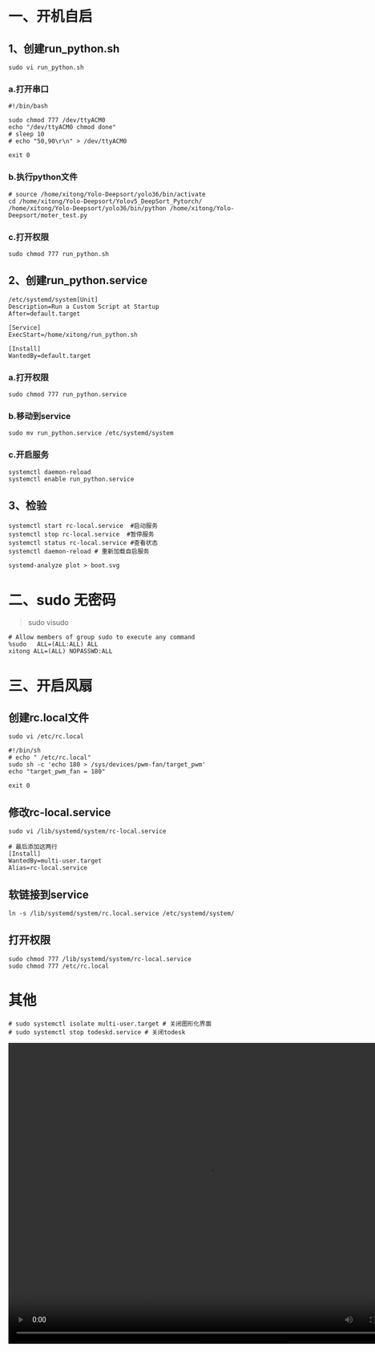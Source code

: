 # 一、开机自启
## 1、创建run_python.sh
```
sudo vi run_python.sh
```
### a.打开串口
```
#!/bin/bash

sudo chmod 777 /dev/ttyACM0
echo "/dev/ttyACM0 chmod done"
# sleep 10
# echo "50,90\r\n" > /dev/ttyACM0

exit 0
```
### b.执行python文件
```
# source /home/xitong/Yolo-Deepsort/yolo36/bin/activate
cd /home/xitong/Yolo-Deepsort/Yolov5_DeepSort_Pytorch/
/home/xitong/Yolo-Deepsort/yolo36/bin/python /home/xitong/Yolo-Deepsort/moter_test.py
```
### c.打开权限
```
sudo chmod 777 run_python.sh
```
## 2、创建run_python.service
```
/etc/systemd/system[Unit]
Description=Run a Custom Script at Startup
After=default.target

[Service]
ExecStart=/home/xitong/run_python.sh

[Install]
WantedBy=default.target
```
### a.打开权限
```
sudo chmod 777 run_python.service
```
### b.移动到service
```
sudo mv run_python.service /etc/systemd/system
```
### c.开启服务
```
systemctl daemon-reload
systemctl enable run_python.service
```
## 3、检验
```
systemctl start rc-local.service  #启动服务
systemctl stop rc-local.service  #暂停服务
systemctl status rc-local.service #查看状态
systemctl daemon-reload # 重新加载自启服务
```
```
systemd-analyze plot > boot.svg
```
# 二、sudo 无密码
>sudo visudo
```
# Allow members of group sudo to execute any command
%sudo   ALL=(ALL:ALL) ALL
xitong ALL=(ALL) NOPASSWD:ALL
```
# 三、开启风扇
## 创建rc.local文件
```
sudo vi /etc/rc.local
```
```
#!/bin/sh
# echo " /etc/rc.local"
sudo sh -c 'echo 180 > /sys/devices/pwm-fan/target_pwm'
echo "target_pwm_fan = 180"

exit 0
```
## 修改rc-local.service
```
sudo vi /lib/systemd/system/rc-local.service
```
```
# 最后添加这两行
[Install]
WantedBy=multi-user.target
Alias=rc-local.service
```
## 软链接到service
```
ln -s /lib/systemd/system/rc.local.service /etc/systemd/system/
```
## 打开权限
```
sudo chmod 777 /lib/systemd/system/rc-local.service
sudo chmod 777 /etc/rc.local
```

# 其他
```
# sudo systemctl isolate multi-user.target # 关闭图形化界面
# sudo systemctl stop todeskd.service # 关闭todesk
```

<video src="/videos/your-video-filename.mp4" autoplay="true" controls="controls" width="800" height="600">
</video>
